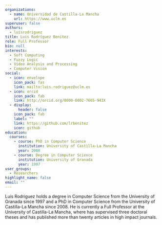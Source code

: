 ```yaml
---
organizations:
  - name: Universidad de Castilla-La Mancha
    url: https://www.uclm.es
superuser: false
authors:
  - luisrodriguez
title: Luis Rodríguez Benítez
role: Full Professor
bio: null
interests:
  - Soft Computing
  - Fuzzy Logic
  - Video Analysis and Processing
  - Computer Vision
social:
  - icon: envelope
    icon_pack: fas
    link: mailto:luis.rodriguez@uclm.es
  - icon: orcid
    icon_pack: fab
    link: http://orcid.org/0000-0002-7665-943X
  - display:
      header: false
    icon_pack: fab
    label: ""
    link: https://github.com/lrbenitez
    icon: github
education:
  courses:
    - course: PhD in Computer Science
      institution: University of Castilla-La Mancha
      year: 2008
    - course: Degree in Computer Science
      institution: University of Granada
      year: 1997
user_groups:
  - Researchers
highlight_name: false
email: ""
---
```

Luis Rodriguez holds a degree in Computer Science from the University of Granada since 1997 and a PhD in Computer Science from the University of Castilla-La Mancha since 2008. He is currently a Full Professor at the University of Castilla-La Mancha, where has supervised three doctoral theses and has published more than twenty articles in high impact journals.